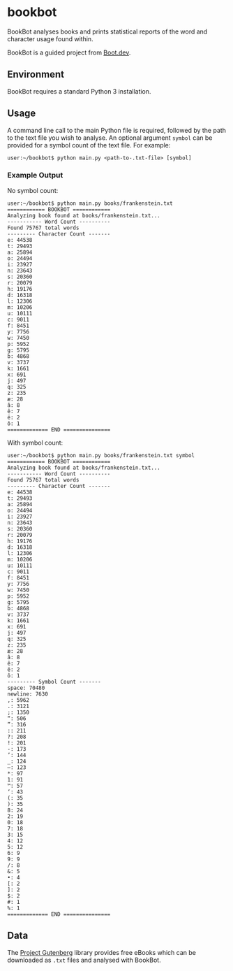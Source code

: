 # bookbot

BookBot analyses books and prints statistical reports of the word and character usage found within.

BookBot is a guided project from [Boot.dev](https://www.boot.dev).

## Environment

BookBot requires a standard Python 3 installation.

## Usage

A command line call to the main Python file is required, followed by the path to the text file you wish to analyse. An optional argument ```symbol``` can be provided for a symbol count of the text file. For example:

```console
user:~/bookbot$ python main.py <path-to-.txt-file> [symbol]
```

### Example Output

No symbol count:
```console
user:~/bookbot$ python main.py books/frankenstein.txt
============ BOOKBOT ============ 
Analyzing book found at books/frankenstein.txt...
----------- Word Count ---------- 
Found 75767 total words
--------- Character Count -------
e: 44538
t: 29493
a: 25894
o: 24494
i: 23927
n: 23643
s: 20360
r: 20079
h: 19176
d: 16318
l: 12306
m: 10206
u: 10111
c: 9011
f: 8451
y: 7756
w: 7450
p: 5952
g: 5795
b: 4868
v: 3737
k: 1661
x: 691
j: 497
q: 325
z: 235
æ: 28
â: 8
ê: 7
ë: 2
ô: 1
============= END ===============
```

With symbol count:
```console
user:~/bookbot$ python main.py books/frankenstein.txt symbol
============ BOOKBOT ============ 
Analyzing book found at books/frankenstein.txt...
----------- Word Count ---------- 
Found 75767 total words
--------- Character Count -------
e: 44538
t: 29493
a: 25894
o: 24494
i: 23927
n: 23643
s: 20360
r: 20079
h: 19176
d: 16318
l: 12306
m: 10206
u: 10111
c: 9011
f: 8451
y: 7756
w: 7450
p: 5952
g: 5795
b: 4868
v: 3737
k: 1661
x: 691
j: 497
q: 325
z: 235
æ: 28
â: 8
ê: 7
ë: 2
ô: 1
--------- Symbol Count -------
space: 70480
newline: 7630
,: 5962
.: 3121
;: 1350
“: 506
”: 316
:: 211
?: 208
!: 201
-: 173
’: 144
_: 124
—: 123
*: 97
1: 91
™: 57
‘: 43
(: 35
): 35
8: 24
2: 19
0: 18
7: 18
3: 15
4: 12
5: 12
6: 9
9: 9
/: 8
&: 5
•: 4
[: 2
]: 2
$: 2
#: 1
%: 1
============= END ===============
```

## Data

The [Project Gutenberg](https://www.gutenberg.org/) library provides free eBooks which can be downloaded as ```.txt``` files and analysed with BookBot.